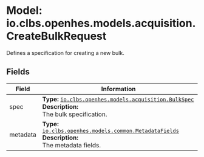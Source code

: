 # Model: io.clbs.openhes.models.acquisition.CreateBulkRequest

Defines a specification for creating a new bulk.

## Fields

| Field | Information |
| --- | --- |
| spec | <b>Type:</b> [`io.clbs.openhes.models.acquisition.BulkSpec`](model-io-clbs-openhes-models-acquisition-bulkspec.md)<br><b>Description:</b><br>The bulk specification. |
| metadata | <b>Type:</b> [`io.clbs.openhes.models.common.MetadataFields`](model-io-clbs-openhes-models-common-metadatafields.md)<br><b>Description:</b><br>The metadata fields. |

